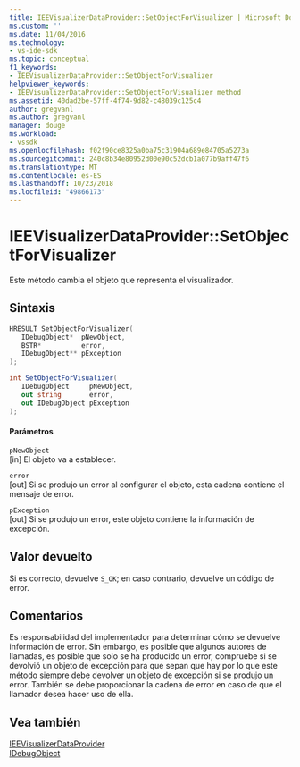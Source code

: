 ```yaml
---
title: IEEVisualizerDataProvider::SetObjectForVisualizer | Microsoft Docs
ms.custom: ''
ms.date: 11/04/2016
ms.technology:
- vs-ide-sdk
ms.topic: conceptual
f1_keywords:
- IEEVisualizerDataProvider::SetObjectForVisualizer
helpviewer_keywords:
- IEEVisualizerDataProvider::SetObjectForVisualizer method
ms.assetid: 40dad2be-57ff-4f74-9d82-c48039c125c4
author: gregvanl
ms.author: gregvanl
manager: douge
ms.workload:
- vssdk
ms.openlocfilehash: f02f90ce8325a0ba75c31904a689e84705a5273a
ms.sourcegitcommit: 240c8b34e80952d00e90c52dcb1a077b9aff47f6
ms.translationtype: MT
ms.contentlocale: es-ES
ms.lasthandoff: 10/23/2018
ms.locfileid: "49866173"
---
```

# <a name="ieevisualizerdataprovidersetobjectforvisualizer"></a>IEEVisualizerDataProvider::SetObjectForVisualizer
Este método cambia el objeto que representa el visualizador.  
  
## <a name="syntax"></a>Sintaxis  
  
```cpp  
HRESULT SetObjectForVisualizer(  
   IDebugObject*  pNewObject,  
   BSTR*          error,  
   IDebugObject** pException  
);  
```  
  
```csharp  
int SetObjectForVisualizer(  
   IDebugObject     pNewObject,  
   out string       error,  
   out IDebugObject pException  
);  
```  
  
#### <a name="parameters"></a>Parámetros  
 `pNewObject`  
 [in] El objeto va a establecer.  
  
 `error`  
 [out] Si se produjo un error al configurar el objeto, esta cadena contiene el mensaje de error.  
  
 `pException`  
 [out] Si se produjo un error, este objeto contiene la información de excepción.  
  
## <a name="return-value"></a>Valor devuelto  
 Si es correcto, devuelve `S_OK`; en caso contrario, devuelve un código de error.  
  
## <a name="remarks"></a>Comentarios  
 Es responsabilidad del implementador para determinar cómo se devuelve información de error. Sin embargo, es posible que algunos autores de llamadas, es posible que solo se ha producido un error, compruebe si se devolvió un objeto de excepción para que sepan que hay por lo que este método siempre debe devolver un objeto de excepción si se produjo un error. También se debe proporcionar la cadena de error en caso de que el llamador desea hacer uso de ella.  
  
## <a name="see-also"></a>Vea también  
 [IEEVisualizerDataProvider](../../../extensibility/debugger/reference/ieevisualizerdataprovider.md)   
 [IDebugObject](../../../extensibility/debugger/reference/idebugobject.md)